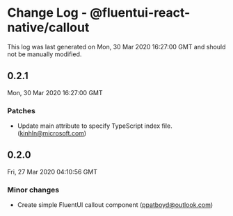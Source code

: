 # Change Log - @fluentui-react-native/callout

This log was last generated on Mon, 30 Mar 2020 16:27:00 GMT and should not be manually modified.

## 0.2.1
Mon, 30 Mar 2020 16:27:00 GMT

### Patches

- Update main attribute to specify TypeScript index file. (kinhln@microsoft.com)
## 0.2.0
Fri, 27 Mar 2020 04:10:56 GMT

### Minor changes

- Create simple FluentUI callout component (ppatboyd@outlook.com)